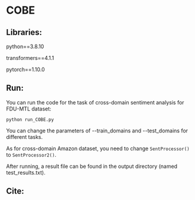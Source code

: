 # COBE

## Libraries:

python==3.8.10

transformers==4.1.1

pytorch==1.10.0

## Run:

You can run the code for the task of cross-domain sentiment analysis for FDU-MTL dataset:
```
python run_COBE.py
```

You can change the parameters of --train_domains and --test_domains for different tasks.

As for cross-domain Amazon dataset, you need to change ```SentProcessor()``` to ```SentProcessor2()```.

After running, a result file can be found in the output directory (named test_results.txt).

## Cite:

